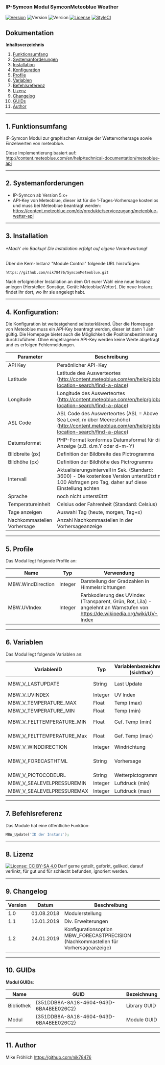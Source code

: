 ### IP-Symcon Modul SymconMeteoblue Weather

[![Version](https://img.shields.io/badge/Symcon_Version-5.0-red.svg)](https://www.symcon.de/service/dokumentation/entwicklerbereich/sdk-tools/sdk-php/)
![Version](https://img.shields.io/badge/Modul_Version-1.0-blue.svg)
![Version](https://img.shields.io/badge/Code-PHP-blue.svg)
[![License](https://img.shields.io/badge/License-CC%20BY--NC--SA%204.0-green.svg)](https://creativecommons.org/licenses/by-nc-sa/4.0/)
[![StyleCI](https://github.styleci.io/repos/136796530/shield?branch=master)](https://github.styleci.io/repos/136796530)

## Dokumentation

**Inhaltsverzeichnis**

1. [Funktionsumfang](#1-funktionsumfang) 
2. [Systemanforderungen](#2-systemanforderungen)
3. [Installation](#3-installation)
4. [Konfiguration](#4-konfiguration)
5. [Profile](#5-profile)
6. [Variablen](#6-variablen)
7. [Befehlsreferenz](#7-befehlsreferenz)
8. [Lizenz](#8-lizenz) 
9. [Changelog](#9-changelog) 
10. [GUIDs](#10-GUIDs) 
11. [Author](#11-author) 

---
## 1. Funktionsumfang

IP-Symcon Modul zur graphischen Anzeige der Wettervorhersage
sowie Einzelwerten von meteoblue.

Diese Implementierung basiert auf:
http://content.meteoblue.com/en/help/technical-documentation/meteoblue-api 

---
## 2. Systemanforderungen
- IP-Symcon ab Version 5.x+
- API-Key von Meteoblue, dieser ist für die 1-Tages-Vorhersage kostenlos und
  muss bei Meteoblue beantragt werden: 
  https://content.meteoblue.com/de/produkte/servicezugang/meteoblue-wetter-api

---
## 3. Installation
###### **Mach' ein Backup! Die Installation erfolgt auf eigene Verantwortung!*

Über die Kern-Instanz "Module Control" folgende URL hinzufügen:

`https://github.com/nik78476/SymconMeteoblue.git`

Nach erfolgreicher Installation an dem Ort eurer Wahl eine neue Instanz
anlegen (Hersteller: Sonstige, Gerät: MeteoblueWetter). 
Die neue Instanz findet ihr dort, wo ihr sie angelegt habt.

---
## 4. Konfiguration:

Die Konfiguration ist weitestgehend selbsterklärend. Über die Homepage von Meteoblue
muss ein API-Key beantragt werden, dieser ist dann 1 Jahr gültig. Die Homepage bietet
auch die Möglichkeit die Positionsbestimmung durchzuführen. Ohne eingetragenen API-Key
werden keine Werte abgefragt und es erfolgen Fehlermeldungen.


Parameter | Beschreibung
------ | ---------------------------------
API Key | Persönlicher API-Key
Latitude | Latitude des Auswerteortes (http://content.meteoblue.com/en/help/global-location-search/find-a-place)
Longitude | Longitude des Auswerteortes (http://content.meteoblue.com/en/help/global-location-search/find-a-place)
ASL Code | ASL Code des Auswerteortes (ASL = Above Sea Level, m über Meereshöhe) (http://content.meteoblue.com/en/help/global-location-search/find-a-place)
Datumsformat | PHP-Format konformes Datumsformat für die Anzeige (z.B. d.m.Y oder d-m-Y)
Bildbreite (px) | Definition der Bildbreite des Pictrogramms
Bildhöhe (px) | Definition der Bildhöhe des Pictrogramms
Intervall | Aktualisierungsintervall in Sek. (Standard: 3600) - Die kostenlose Version unterstützt nur 100 Abfragen pro Tag, daher auf diese Einstellung achten
Sprache | noch nicht unterstützt
Temperatureinheit | Celsius oder Fahrenheit (Standard: Celsius)
Tage anzeigen | Auswahl Tag (heute, morgen, Tag+x)
Nachkommastellen Vorhersage | Anzahl Nachkommastellen in der Vorhersageanzeige

---
## 5. Profile

Das Modul legt folgende Profile an:

Name | Typ | Verwendung
------ | ------ | ---------------------------------
MBW.WindDirection | Integer | Darstellung der Gradzahlen in Himmelsrichtungen
MBW.UVIndex | Integer | Farbkodierung des UVIndex (Transparent, Grün, Rot, Lila) - angelehnt an Warnstufen von https://de.wikipedia.org/wiki/UV-Index

---
## 6. Variablen

Das Modul legt folgende Variablen an:

VariablenID | Typ | Variablenbezeichnung (sichtbar) | Profil| Beschreibung
------ | ------ |------|------ | ---------------------------------
MBW_V_LASTUPDATE|String | Last Update | | Letzte Datenaktualisierung
MBW_V_UVINDEX|Integer | UV Index | MBW.UVIndex| UV Index
MBW_V_TEMPERATURE_MAX|Float | Temp (max) | ~Temperature | Maximale Temperatur 
MBW_V_TEMPERATURE_MIN|Float | Temp (min) | ~Temperature | Minimale Temperatur 
MBW_V_FELTTEMPERATURE_MIN|Float | Gef. Temp (min) | ~Temperature | Gefühlte Minimaltemperatur 
MBW_V_FELTTEMPERATURE_Max|Float | Gef. Temp (max) | ~Temperature | Gefühlte Maximaltemperatur 
MBW_V_WINDDIRECTION|Integer | Windrichtung | MBW.WindDirection | Windrichtung 
MBW_V_FORECASTHTML|String|Vorhersage|~HTMLBox|Vorhersagedarstellung HTML für Anz. Tage aus den Parametern
MBW_V_PICTOCODEURL|String|Wetterpictogramm|~HTMLBox|Wetterpictogramm
MBW_V_SEALEVELPRESSUREMIN|Integer|Luftdruck (min)| |Luftdruck min. in hPa
MBW_V_SEALEVELPRESSUREMAX|Integer|Luftdruck (max)| |Luftdruck max. in hPa
       

---
## 7. Befehlsreferenz

Das Module hat eine öffentliche Funktion: 
```php
MBW_Update('ID der Instanz');
```
---
## 8. Lizenz

[![License: CC BY-SA 4.0](https://img.shields.io/badge/License-CC%20BY--SA%204.0-lightgrey.svg)](https://creativecommons.org/licenses/by-sa/4.0/)
Darf gerne geteilt, geforkt, geliked, darauf verlinkt, für gut und für schlecht befunden, ignoriert werden.

---
## 9. Changelog

Version     | Datum      | Beschreibung
----------- | -----------| -------------------
1.0        | 01.08.2018 | Modulerstellung
1.1        | 13.01.2019 | Div. Erweiterungen
1.2        | 24.01.2019 | Konfigurationsoption MBW_FORECASTPRECISION (Nachkommastellen für Vorhersageanzeige)

---
## 10. GUIDs

__Modul GUIDs__:

 Name       | GUID                                   | Bezeichnung  |
------------| -------------------------------------- | -------------|
Bibliothek  | {351DDB8A-8A18-4604-943D-6BA4BEE026C2} | Library GUID |
Modul       | {351DDB8A-8A18-4604-943D-6BA4BEE026C2} | Module GUID  |

---
## 11. Author

Mike Fröhlich
https://github.com/nik78476
